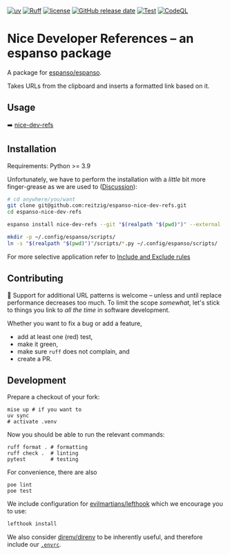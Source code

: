 [![uv](https://img.shields.io/endpoint?url=https://raw.githubusercontent.com/astral-sh/uv/main/assets/badge/v0.json)](https://github.com/astral-sh/uv)
[![Ruff](https://img.shields.io/endpoint?url=https://raw.githubusercontent.com/charliermarsh/ruff/main/assets/badge/v2.json)](https://github.com/astral-sh/ruff)
[![license](https://img.shields.io/github/license/reitzig/espanso-nice-dev-refs.svg)](https://github.com/reitzig/espanso-nice-dev-refs/main/LICENSE)
[![GitHub release date](https://img.shields.io/github/tag-date/reitzig/espanso-nice-dev-refs.svg)](https://github.com/reitzig/espanso-nice-dev-refs/tags)
[![Test](https://github.com/reitzig/espanso-nice-dev-refs/actions/workflows/python-test.yml/badge.svg)](https://github.com/reitzig/espanso-nice-dev-refs/actions/workflows/python-test.yml)
[![CodeQL](https://github.com/reitzig/espanso-nice-dev-refs/actions/workflows/codeql.yml/badge.svg)](https://github.com/reitzig/espanso-nice-dev-refs/actions/workflows/codeql.yml)

# Nice Developer References – an espanso package

A package for [espanso/espanso](https://github.com/espanso/espanso).

Takes URLs from the clipboard and inserts a formatted link based on it.

## Usage

➡️ [nice-dev-refs](nice-dev-refs/README.md)

## Installation

Requirements: Python >= 3.9

Unfortunately, we have to perform the installation
with a _little_ bit more finger-grease as we are used to
([Discussion](https://github.com/espanso/espanso/discussions/1558)):

```bash
# cd anywhere/you/want
git clone git@github.com:reitzig/espanso-nice-dev-refs.git
cd espanso-nice-dev-refs

espanso install nice-dev-refs --git "$(realpath "$(pwd)")" --external

mkdir -p ~/.config/espanso/scripts/
ln -s "$(realpath "$(pwd)")"/scripts/*.py ~/.config/espanso/scripts/
```

For more selective application refer
to [Include and Exclude rules](https://espanso.org/docs/configuration/include-and-exclude/)

## Contributing

🥳 Support for additional URL patterns is welcome –
unless and until replace performance decreases too much.
To limit the scope _somewhat_,
let's stick to things you link to _all the time_ in software development.

Whether you want to fix a bug or add a feature,

- add at least one (red) test,
- make it green,
- make sure `ruff` does not complain, and
- create a PR.

## Development

Prepare a checkout of your fork:

```shell
mise up # if you want to
uv sync
# activate .venv
```

Now you should be able to run the relevant commands:

```shell
ruff format . # formatting
ruff check .  # linting
pytest        # testing
```

For convenience, there are also

```shell
poe lint
poe test
```

We include configuration for
    [evilmartians/lefthook](https://github.com/evilmartians/lefthook)
which we encourage you to use:

```bash
lefthook install
```

We also consider
    [direnv/direnv](https://github.com/direnv/direnv)
to be inherently useful,
and therefore include our
    [`.envrc`](.envrc).

